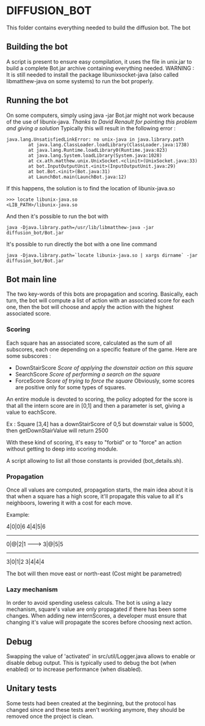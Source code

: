 DIFFUSION_BOT
=============

This folder contains everything needed to build the diffusion bot. The bot

## Building the bot
A script is present to ensure easy compilation, it uses the file in unix.jar to
build a complete Bot.jar archive containing everything needed.
WARNING : It is still needed to install the package libunixsocket-java (also
called libmatthew-java on some systems) to run the bot properly.

## Running the bot
On some computers, simply using java -jar Bot.jar might not work because of the
use of libunix-java.
_Thanks to David Renault for pointing this problem and giving a solution_
Typically this will result in the following error :
```
java.lang.UnsatisfiedLinkError: no unix-java in java.library.path
        at java.lang.ClassLoader.loadLibrary(ClassLoader.java:1738)
        at java.lang.Runtime.loadLibrary0(Runtime.java:823)
        at java.lang.System.loadLibrary(System.java:1028)
        at cx.ath.matthew.unix.UnixSocket.<clinit>(UnixSocket.java:33)
        at bot.InputOutputUnit.<init>(InputOutputUnit.java:29)
        at bot.Bot.<init>(Bot.java:31)
        at LaunchBot.main(LaunchBot.java:12)
```
If this happens, the solution is to find the location of libunix-java.so
```
>>> locate libunix-java.so
<LIB_PATH>/libunix-java.so
```
And then it's possible to run the bot with
```
java -Djava.library.path=/usr/lib/libmatthew-java -jar diffusion_bot/Bot.jar
```
It's possible to run directly the bot with a one line command
```
java -Djava.library.path=`locate libunix-java.so | xargs dirname` -jar diffusion_bot/Bot.jar 
```

## Bot main line
The two key-words of this bots are propagation and scoring.
Basically, each turn, the bot will compute a list of action with an associated
score for each one, then the bot will choose and apply the action with the
highest associated score.

### Scoring
Each square has an associated score, calculated as the sum of all subscores,
each one depending on a specific feature of the game.
Here are some subscores :
* DownStairScore _Score of applying the downstair action on this square_
* SearchScore _Score of performing a search on the square_
* ForceScore _Score of trying to force the square_
Obviously, some scores are positive only for some types of squares.

An entire module is devoted to scoring, the policy adopted for the score is that
all the intern score are in [0,1] and then a parameter is set, giving a value to
eachScore.

Ex : Square [3,4] has a downStairScore of 0,5 but downstair value is 5000, then
     getDownStairValue will return 2500

With these kind of scoring, it's easy to "forbid" or to "force" an action
without getting to deep into scoring module.

A script allowing to list all those constants is provided (bot_details.sh).

### Propagation
Once all values are computed, propagation starts, the main idea about it is that
when a square has a high score, it'll propagate this value to all it's
neighboors, lowering it with a cost for each move.

Example:

4|0|0|6        4|4|5|6
-------        -------
0|@|2|1  --->  3|@|5|5
-------        -------
3|0|1|2        3|4|4|4

The bot will then move east or north-east (Cost might be parametred)

### Lazy mechanism
In order to avoid spending useless calculs. The bot is using a lazy mechanism,
square's value are only propagated if there has been some changes. When adding
new internScores, a developer must ensure that changing it's value will
propagate the scores before choosing next action.

## Debug
Swapping the value of 'activated' in src/util/Logger.java allows to enable or
disable debug output. This is typically used to debug the bot (when enabled) or
to increase performance (when disabled).

## Unitary tests
Some tests had been created at the beginning, but the protocol has changed since
and these tests aren't working anymore, they should be removed once the project
is clean.